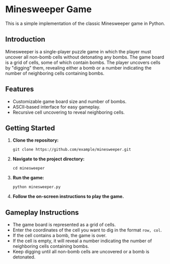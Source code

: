 # Minesweeper Game

This is a simple implementation of the classic Minesweeper game in Python.

## Introduction

Minesweeper is a single-player puzzle game in which the player must uncover all non-bomb cells without detonating any bombs. The game board is a grid of cells, some of which contain bombs. The player uncovers cells by "digging" them, revealing either a bomb or a number indicating the number of neighboring cells containing bombs.

## Features

- Customizable game board size and number of bombs.
- ASCII-based interface for easy gameplay.
- Recursive cell uncovering to reveal neighboring cells.

## Getting Started

1. **Clone the repository:**

    ```
    git clone https://github.com/example/minesweeper.git
    ```

2. **Navigate to the project directory:**

    ```
    cd minesweeper
    ```

3. **Run the game:**

    ```
    python minesweeper.py
    ```

4. **Follow the on-screen instructions to play the game.**

## Gameplay Instructions

- The game board is represented as a grid of cells.
- Enter the coordinates of the cell you want to dig in the format `row, col`.
- If the cell contains a bomb, the game is over.
- If the cell is empty, it will reveal a number indicating the number of neighboring cells containing bombs.
- Keep digging until all non-bomb cells are uncovered or a bomb is detonated.
